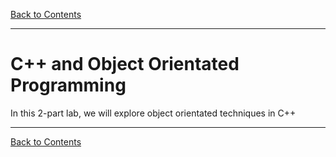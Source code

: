 [Back to Contents](README.md)

---

# C++ and Object Orientated Programming 
In this 2-part lab, we will explore object orientated techniques in C++




---

[Back to Contents](README.md)